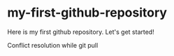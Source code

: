 # my-first-github-repository
Here is my first github repository. Let's get started!

Conflict resolution while git pull